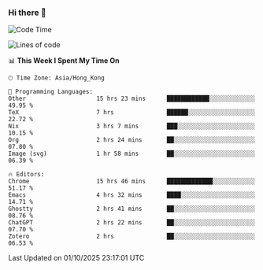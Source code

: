 ### Hi there 👋

<!--
**nicehiro/nicehiro** is a ✨ _special_ ✨ repository because its `README.md` (this file) appears on your GitHub profile.

Here are some ideas to get you started:

- 🔭 I’m currently working on ...
- 🌱 I’m currently learning ...
- 👯 I’m looking to collaborate on ...
- 🤔 I’m looking for help with ...
- 💬 Ask me about ...
- 📫 How to reach me: ...
- 😄 Pronouns: ...
- ⚡ Fun fact: ...
-->

<!--START_SECTION:waka-->
![Code Time](http://img.shields.io/badge/Code%20Time-1%2C117%20hrs%2023%20mins-blue)

![Lines of code](https://img.shields.io/badge/From%20Hello%20World%20I%27ve%20Written-1.9%20million%20lines%20of%20code-blue)

📊 **This Week I Spent My Time On** 

```text
🕑︎ Time Zone: Asia/Hong_Kong

💬 Programming Languages: 
Other                    15 hrs 23 mins      ████████████░░░░░░░░░░░░░   49.95 % 
TeX                      7 hrs               ██████░░░░░░░░░░░░░░░░░░░   22.72 % 
Nix                      3 hrs 7 mins        ███░░░░░░░░░░░░░░░░░░░░░░   10.15 % 
Org                      2 hrs 24 mins       ██░░░░░░░░░░░░░░░░░░░░░░░   07.80 % 
Image (svg)              1 hr 58 mins        ██░░░░░░░░░░░░░░░░░░░░░░░   06.39 % 

🔥 Editors: 
Chrome                   15 hrs 46 mins      █████████████░░░░░░░░░░░░   51.17 % 
Emacs                    4 hrs 32 mins       ████░░░░░░░░░░░░░░░░░░░░░   14.71 % 
Ghostty                  2 hrs 41 mins       ██░░░░░░░░░░░░░░░░░░░░░░░   08.76 % 
ChatGPT                  2 hrs 22 mins       ██░░░░░░░░░░░░░░░░░░░░░░░   07.70 % 
Zotero                   2 hrs               ██░░░░░░░░░░░░░░░░░░░░░░░   06.53 % 
```


 Last Updated on 01/10/2025 23:17:01 UTC
<!--END_SECTION:waka-->
